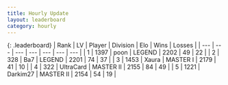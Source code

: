```yaml
---
title: Hourly Update
layout: leaderboard
category: hourly
---
```


{: .leaderboard}
| Rank | LV | Player | Division | Elo | Wins | Losses |
| --- | --- | --- | --- | --- | --- | --- |
| <span data-change="0">1</span> | 1397 | <span title="ID: 540690">poon</span> | LEGEND | <span data-change="0">2202</span> | <span data-change="0">49</span> | <span data-change="0">22</span> |
| <span data-change="1">2</span> | 328 | <span title="ID: 662312">Ba7</span> | LEGEND | <span data-change="26">2201</span> | <span data-change="4">74</span> | <span data-change="0">37</span> |
| <span data-change="-1">3</span> | 1453 | <span title="ID: 200908">Xaura</span> | MASTER I | <span data-change="0">2179</span> | <span data-change="0">41</span> | <span data-change="0">10</span> |
| <span data-change="0">4</span> | 322 | <span title="ID: 747471">UltraCard</span> | MASTER II | <span data-change="0">2155</span> | <span data-change="0">84</span> | <span data-change="0">49</span> |
| <span data-change="0">5</span> | 1221 | <span title="ID: 694036">Darkim27</span> | MASTER II | <span data-change="0">2154</span> | <span data-change="0">54</span> | <span data-change="0">19</span> |
